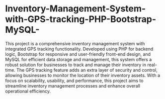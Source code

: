 # Inventory-Management-System-with-GPS-tracking-PHP-Bootstrap-MySQL-

This project is a comprehensive inventory management system with integrated GPS tracking functionality. Developed using PHP for backend logic, Bootstrap for responsive and user-friendly front-end design, and MySQL for efficient data storage and management, this system offers a robust solution for businesses to track and manage their inventory in real-time. The GPS tracking feature adds an extra layer of security and control, allowing businesses to monitor the location of their inventory assets. With a focus on scalability, usability, and performance, this project aims to streamline inventory management processes and enhance overall operational efficiency.
